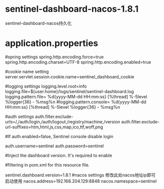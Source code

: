 # sentinel-dashboard-nacos-1.8.1

sentinel-dashboard-nacos持久化

# application.properties

#spring settings
spring.http.encoding.force=true
spring.http.encoding.charset=UTF-8
spring.http.encoding.enabled=true

#cookie name setting
server.servlet.session.cookie.name=sentinel_dashboard_cookie

#logging settings
logging.level.root=info
logging.file=${user.home}/logs/sentinel/sentinel-dashboard.log
logging.pattern.file= %d{yyyy-MM-dd HH:mm:ss} [%thread] %-5level %logger{36} - %msg%n
#logging.pattern.console= %d{yyyy-MM-dd HH:mm:ss} [%thread] %-5level %logger{36} - %msg%n

#auth settings
auth.filter.exclude-urls=/,/auth/login,/auth/logout,/registry/machine,/version
auth.filter.exclude-url-suffixes=htm,html,js,css,map,ico,ttf,woff,png

#If auth.enabled=false, Sentinel console disable login

auth.username=sentinel
auth.password=sentinel

#Inject the dashboard version. It's required to enable

#filtering in pom.xml for this resource file.

sentinel.dashboard.version=1.8.1
#nacos settings  修改此处nacos地址ip即可启动使用
nacos.address=192.168.204.129:8848
nacos.namespace=sentinel
